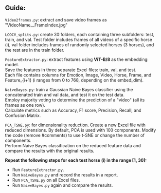 ## Guide:  
`Video2frames.py`: extract and save video frames as "VideoName__FrameIndex.jpg"  

`LOOCV_splits.py`: create 30 folders, each containing three subfolders: test, train, and val. Test folder includes frames of all videos of a specific horse (i),
val folder includes frames of randomly selected horses (3 horses), and the rest are in the train folder.  

`FeatureExtractor.py`: extract features using **ViT-B/8** as the embedding model.  
Save the features in three separate Excel files: train, val, and test.  
Each file contains columns for Emotion, Image, Video, Horse, Frame, and Feature_{i+1} (i ranges from 0 to 768, depending on the embed_dim).    

`NaiveBayes.py`: train a Gaussian Naive Bayes classifier using the concatenated train and val data, and test it on the test data.  
Employ majority voting to determine the prediction of a "video" (all its frames as one row).  
Calculate metrics such as Accuracy, F1 score, Precision, Recall, and Confusion Matrix.  

`PCA_TSNE.py`: for dimensionality reduction. Create a new Excel file with reduced dimensions. By default, PCA is used with 100 components. 
Modify the code (remove #comments) to use t-SNE or change the number of components.  
Perform Naive Bayes classification on the reduced feature data and compare the results with the original results.  
  
  
**Repeat the following steps for each test horse (i) in the range [1, 30]:**
- Run `FeatureExtractor.py`.
- Run `NaiveBayes.py` and record the results in a report.
- Run `PCA_TSNE.py` on all Excel files.
- Run `NaiveBayes.py` again and compare the results.

    
  
  

